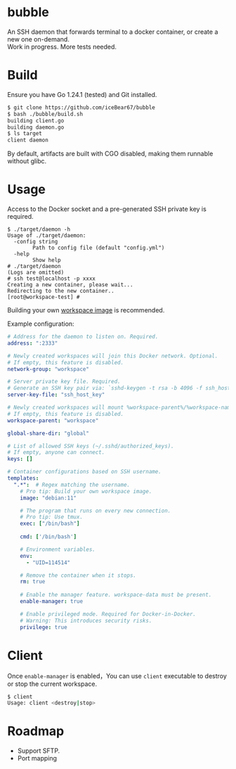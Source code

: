 # bubble
An SSH daemon that forwards terminal to a docker container, or create a new one on-demand.  
Work in progress. More tests needed.

# Build
Ensure you have Go 1.24.1 (tested) and Git installed.

```bash
$ git clone https://github.com/iceBear67/bubble
$ bash ./bubble/build.sh
building client.go
building daemon.go
$ ls target
client daemon
```

By default, artifacts are built with CGO disabled, making them runnable without glibc.

# Usage

Access to the Docker socket and a pre-generated SSH private key is required.

```aiignore
$ ./target/daemon -h
Usage of ./target/daemon:
  -config string
        Path to config file (default "config.yml")
  -help
        Show help
# ./target/daemon
(Logs are omitted)
# ssh test@localhost -p xxxx
Creating a new container, please wait...
Redirecting to the new container..
[root@workspace-test] #
```
Building your own [workspace image](https://github.com/iceBear67/workspace-docker) is recommended.

Example configuration:
```yaml
# Address for the daemon to listen on. Required.
address: ":2333"

# Newly created workspaces will join this Docker network. Optional.
# If empty, this feature is disabled.
network-group: "workspace"

# Server private key file. Required.
# Generate an SSH key pair via: `sshd-keygen -t rsa -b 4096 -f ssh_host_key -N ""`
server-key-file: "ssh_host_key"

# Newly created workspaces will mount %workspace-parent%/%workspace-name% to /mnt/workspace. Optional.
# If empty, this feature is disabled.
workspace-parent: "workspace"

global-share-dir: "global"

# List of allowed SSH keys (~/.sshd/authorized_keys).
# If empty, anyone can connect.
keys: []

# Container configurations based on SSH username.
templates:
  ".*":  # Regex matching the username.
    # Pro tip: Build your own workspace image.
    image: "debian:11"

    # The program that runs on every new connection.
    # Pro tip: Use tmux.
    exec: ["/bin/bash"]
    
    cmd: ['/bin/bash']

    # Environment variables.
    env:
      - "UID=114514"

    # Remove the container when it stops.
    rm: true
    
    # Enable the manager feature. workspace-data must be present.
    enable-manager: true

    # Enable privileged mode. Required for Docker-in-Docker.
    # Warning: This introduces security risks.
    privilege: true
```

# Client

Once `enable-manager` is enabled，You can use `client` executable to destroy or stop the current workspace.
```bash
$ client
Usage: client <destroy|stop> 
```

# Roadmap
 - Support SFTP.
 - Port mapping